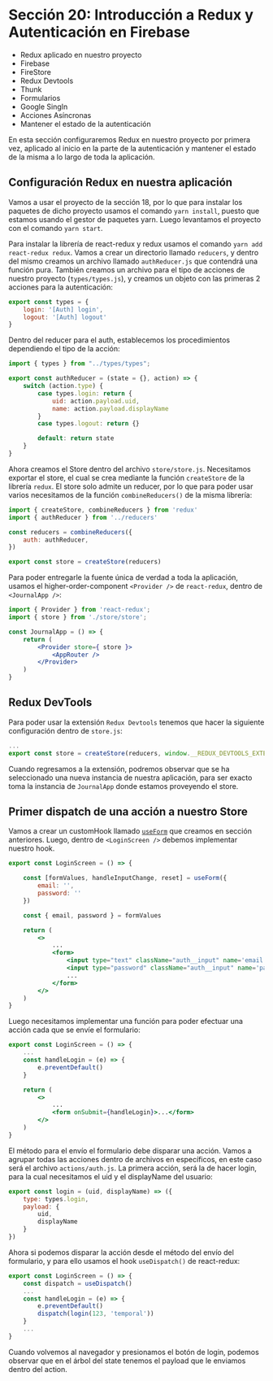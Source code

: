 # Sección 20: Introducción a Redux y Autenticación en Firebase

- Redux aplicado en nuestro proyecto
- Firebase
- FireStore
- Redux Devtools
- Thunk
- Formularios
- Google SingIn
- Acciones Asíncronas
- Mantener el estado de la autenticación

En esta sección configuraremos Redux en nuestro proyecto por primera vez, aplicado al inicio en la parte de la autenticación y mantener el estado de la misma a lo largo de toda la aplicación.

## Configuración Redux en nuestra aplicación

Vamos a usar el proyecto de la sección 18, por lo que para instalar los paquetes de dicho proyecto usamos el comando `yarn install`, puesto que estamos usando el gestor de paquetes yarn. Luego levantamos el proyecto con el comando `yarn start`.

Para instalar la librería de react-redux y redux usamos el comando `yarn add react-redux redux`. Vamos a crear un directorio llamado `reducers`, y dentro del mismo creamos un archivo llamado `authReducer.js` que contendrá una función pura. También creamos un archivo para el tipo de acciones de nuestro proyecto (`types/types.js`), y creamos un objeto con las primeras 2 acciones para la autenticación:

```js
export const types = {
    login: '[Auth] login',
    logout: '[Auth] logout'
}
```

Dentro del reducer para el auth, establecemos los procedimientos dependiendo el tipo de la acción:

```js
import { types } from "../types/types";

export const authReducer = (state = {}, action) => {
    switch (action.type) {
        case types.login: return {
            uid: action.payload.uid,
            name: action.payload.displayName
        }
        case types.logout: return {}

        default: return state
    }
}
```

Ahora creamos el Store dentro del archivo `store/store.js`. Necesitamos exportar el store, el cual se crea mediante la función `createStore` de la librería `redux`. El store solo admite un reducer, por lo que para poder usar varios necesitamos de la función `combineReducers()` de la misma librería:

```js
import { createStore, combineReducers } from 'redux'
import { authReducer } from '../reducers'

const reducers = combineReducers({
    auth: authReducer,
})

export const store = createStore(reducers)
```

Para poder entregarle la fuente única de verdad a toda la aplicación, usamos el higher-order-component `<Provider />` de `react-redux`, dentro de `<JournalApp />`:

```jsx
import { Provider } from 'react-redux';
import { store } from './store/store';

const JournalApp = () => {
    return (
        <Provider store={ store }>
            <AppRouter />
        </Provider>
    )
}
```

## Redux DevTools

Para poder usar la extensión `Redux Devtools` tenemos que hacer la siguiente configuración dentro de `store.js`:

```jsx
...
export const store = createStore(reducers, window.__REDUX_DEVTOOLS_EXTENSION__ && window.__REDUX_DEVTOOLS_EXTENSION__())
```

Cuando regresamos a la extensión, podremos observar que se ha seleccionado una nueva instancia de nuestra aplicación, para ser exacto toma la instancia de `JournalApp` donde estamos proveyendo el store.

## Primer dispatch de una acción a nuestro Store

Vamos a crear un customHook llamado [`useForm`](../11_Profundizando_Hooks_useContext/hooks-app/src/hooks/useForm.js 'CustomHook useForm') que creamos en sección anteriores. Luego, dentro de `<LoginScreen />` debemos implementar nuestro hook.

```jsx
export const LoginScreen = () => {

    const [formValues, handleInputChange, reset] = useForm({
        email: '',
        password: ''
    })

    const { email, password } = formValues

    return (
        <>
            ...
            <form>
                <input type="text" className="auth__input" name='email' value={email} onChange={handleInputChange} placeholder="Email" autoComplete='off' />
                <input type="password" className="auth__input" name='password' value={password} onChange={handleInputChange} placeholder="Password" autoComplete='off' />
                ...
            </form>
        </>
    )
}
```

Luego necesitamos implementar una función para poder efectuar una acción cada que se envíe el formulario:

```jsx
export const LoginScreen = () => {
    ...
    const handleLogin = (e) => {
        e.preventDefault()
    }

    return (
        <>
            ...
            <form onSubmit={handleLogin}>...</form>
        </>
    )
}
```

El método para el envío el formulario debe disparar una acción. Vamos a agrupar todas las acciones dentro de archivos en específicos, en este caso será el archivo `actions/auth.js`. La primera acción, será la de hacer login, para la cual necesitamos el uid y el displayName del usuario:

```js
export const login = (uid, displayName) => ({
    type: types.login,
    payload: {
        uid,
        displayName
    }
})
```

Ahora si podemos disparar la acción desde el método del envío del formulario, y para ello usamos el hook `useDispatch()` de react-redux:

```jsx
export const LoginScreen = () => {
    const dispatch = useDispatch()
    ...
    const handleLogin = (e) => {
        e.preventDefault()
        dispatch(login(123, 'temporal'))
    }
    ...
}
```

Cuando volvemos al navegador y presionamos el botón de login, podemos observar que en el árbol del state tenemos el payload que le enviamos dentro del action.
